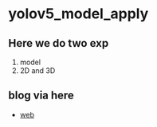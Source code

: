 # yolov5_model_apply
 
 ## Here we do two exp
1. model 
2. 2D and 3D  
## blog via here 
- [web](https://sites.google.com/view/tonyfan/sideproject/face-detection-via-yolo5)

